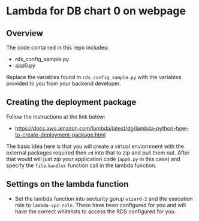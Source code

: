 # Lambda for DB chart 0 on webpage

## Overview

The code contained in this repo includes:
* rds_config_sample.py
* app0.py

Replace the variables found in `rds_config_sample.py` with the variables provided to you from your backend developer.

## Creating the deployment package
Follow the instructions at the link below:
* https://docs.aws.amazon.com/lambda/latest/dg/lambda-python-how-to-create-deployment-package.html

The basic idea here is that you will create a virtual enviornment with the external packages required then `cd` into that to zip and pull them out. After that would will just zip your application code (`app0.py` in this case) and specify the `file`.`handler` function call in the lambda function.

## Settings on the lambda function
* Set the lambda function into secturity gorup `wizard-2` and the execution role to `lambda-vpc-role`. These have been configured for you and will have the correct whitelists to access the RDS configured for you.